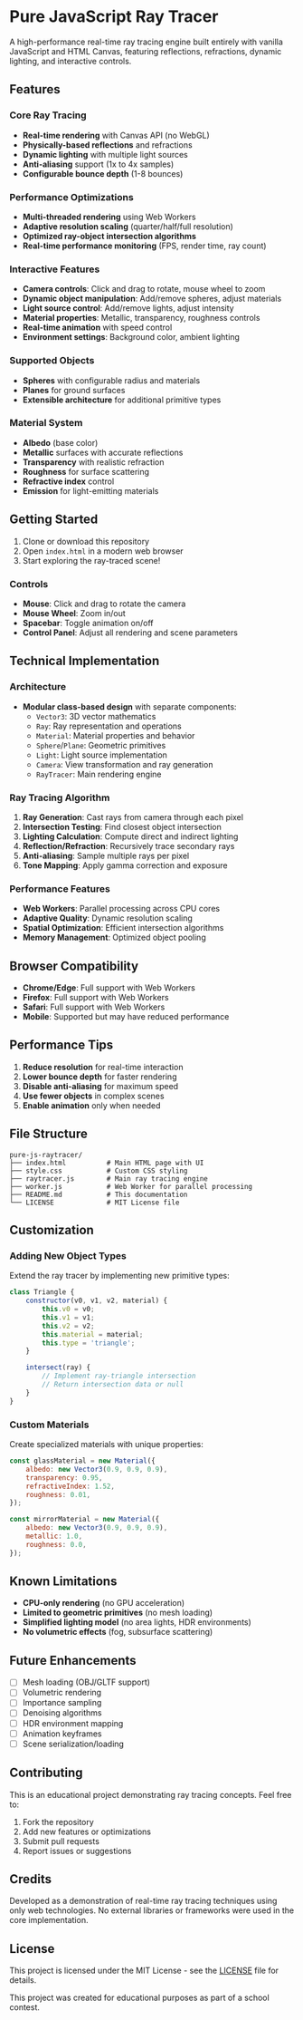 # Pure JavaScript Ray Tracer

A high-performance real-time ray tracing engine built entirely with vanilla JavaScript and HTML Canvas, featuring reflections, refractions, dynamic lighting, and interactive controls.

## Features

### Core Ray Tracing

- **Real-time rendering** with Canvas API (no WebGL)
- **Physically-based reflections** and refractions
- **Dynamic lighting** with multiple light sources
- **Anti-aliasing** support (1x to 4x samples)
- **Configurable bounce depth** (1-8 bounces)

### Performance Optimizations

- **Multi-threaded rendering** using Web Workers
- **Adaptive resolution scaling** (quarter/half/full resolution)
- **Optimized ray-object intersection algorithms**
- **Real-time performance monitoring** (FPS, render time, ray count)

### Interactive Features

- **Camera controls**: Click and drag to rotate, mouse wheel to zoom
- **Dynamic object manipulation**: Add/remove spheres, adjust materials
- **Light source control**: Add/remove lights, adjust intensity
- **Material properties**: Metallic, transparency, roughness controls
- **Real-time animation** with speed control
- **Environment settings**: Background color, ambient lighting

### Supported Objects

- **Spheres** with configurable radius and materials
- **Planes** for ground surfaces
- **Extensible architecture** for additional primitive types

### Material System

- **Albedo** (base color)
- **Metallic** surfaces with accurate reflections
- **Transparency** with realistic refraction
- **Roughness** for surface scattering
- **Refractive index** control
- **Emission** for light-emitting materials

## Getting Started

1. Clone or download this repository
2. Open `index.html` in a modern web browser
3. Start exploring the ray-traced scene!

### Controls

- **Mouse**: Click and drag to rotate the camera
- **Mouse Wheel**: Zoom in/out
- **Spacebar**: Toggle animation on/off
- **Control Panel**: Adjust all rendering and scene parameters

## Technical Implementation

### Architecture

- **Modular class-based design** with separate components:
  - `Vector3`: 3D vector mathematics
  - `Ray`: Ray representation and operations
  - `Material`: Material properties and behavior
  - `Sphere`/`Plane`: Geometric primitives
  - `Light`: Light source implementation
  - `Camera`: View transformation and ray generation
  - `RayTracer`: Main rendering engine

### Ray Tracing Algorithm

1. **Ray Generation**: Cast rays from camera through each pixel
2. **Intersection Testing**: Find closest object intersection
3. **Lighting Calculation**: Compute direct and indirect lighting
4. **Reflection/Refraction**: Recursively trace secondary rays
5. **Anti-aliasing**: Sample multiple rays per pixel
6. **Tone Mapping**: Apply gamma correction and exposure

### Performance Features

- **Web Workers**: Parallel processing across CPU cores
- **Adaptive Quality**: Dynamic resolution scaling
- **Spatial Optimization**: Efficient intersection algorithms
- **Memory Management**: Optimized object pooling

## Browser Compatibility

- **Chrome/Edge**: Full support with Web Workers
- **Firefox**: Full support with Web Workers
- **Safari**: Full support with Web Workers
- **Mobile**: Supported but may have reduced performance

## Performance Tips

1. **Reduce resolution** for real-time interaction
2. **Lower bounce depth** for faster rendering
3. **Disable anti-aliasing** for maximum speed
4. **Use fewer objects** in complex scenes
5. **Enable animation** only when needed

## File Structure

```
pure-js-raytracer/
├── index.html          # Main HTML page with UI
├── style.css           # Custom CSS styling
├── raytracer.js        # Main ray tracing engine
├── worker.js           # Web Worker for parallel processing
├── README.md           # This documentation
└── LICENSE             # MIT License file
```

## Customization

### Adding New Object Types

Extend the ray tracer by implementing new primitive types:

```javascript
class Triangle {
	constructor(v0, v1, v2, material) {
		this.v0 = v0;
		this.v1 = v1;
		this.v2 = v2;
		this.material = material;
		this.type = 'triangle';
	}

	intersect(ray) {
		// Implement ray-triangle intersection
		// Return intersection data or null
	}
}
```

### Custom Materials

Create specialized materials with unique properties:

```javascript
const glassMaterial = new Material({
	albedo: new Vector3(0.9, 0.9, 0.9),
	transparency: 0.95,
	refractiveIndex: 1.52,
	roughness: 0.01,
});

const mirrorMaterial = new Material({
	albedo: new Vector3(0.9, 0.9, 0.9),
	metallic: 1.0,
	roughness: 0.0,
});
```

## Known Limitations

- **CPU-only rendering** (no GPU acceleration)
- **Limited to geometric primitives** (no mesh loading)
- **Simplified lighting model** (no area lights, HDR environments)
- **No volumetric effects** (fog, subsurface scattering)

## Future Enhancements

- [ ] Mesh loading (OBJ/GLTF support)
- [ ] Volumetric rendering
- [ ] Importance sampling
- [ ] Denoising algorithms
- [ ] HDR environment mapping
- [ ] Animation keyframes
- [ ] Scene serialization/loading

## Contributing

This is an educational project demonstrating ray tracing concepts. Feel free to:

1. Fork the repository
2. Add new features or optimizations
3. Submit pull requests
4. Report issues or suggestions

## Credits

Developed as a demonstration of real-time ray tracing techniques using only web technologies. No external libraries or frameworks were used in the core implementation.

## License

This project is licensed under the MIT License - see the [LICENSE](LICENSE) file for details.

This project was created for educational purposes as part of a school contest.
